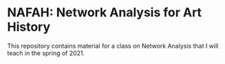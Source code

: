 # NAFAH: Network Analysis for Art History

This repository contains material for a class on Network Analysis that I will teach in the spring of 2021.
